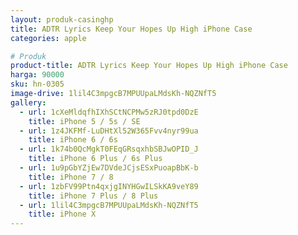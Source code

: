 ```yaml
---
layout: produk-casinghp
title: ADTR Lyrics Keep Your Hopes Up High iPhone Case
categories: apple

# Produk
product-title: ADTR Lyrics Keep Your Hopes Up High iPhone Case
harga: 90000
sku: hn-0305
image-drive: 1lil4C3mpgcB7MPUUpaLMdsKh-NQZNfT5
gallery:
  - url: 1cXeMldqfhIXhSCtNCPMw5zRJ0tpd0DzE
    title: iPhone 5 / 5s / SE
  - url: 1z4JKFMf-LuDHtXl52W365Fvv4nyr99ua
    title: iPhone 6 / 6s
  - url: 1k74b0QcMgkT0FEqGRsqxhbSBJwOPID_J
    title: iPhone 6 Plus / 6s Plus
  - url: 1u9pGbYZjEw7DVdeJCjsESxPuoapBbK-b
    title: iPhone 7 / 8
  - url: 1zbFV99Ptn4qxjgINYHGwILSkKA9veY89
    title: iPhone 7 Plus / 8 Plus
  - url: 1lil4C3mpgcB7MPUUpaLMdsKh-NQZNfT5
    title: iPhone X
---
```


